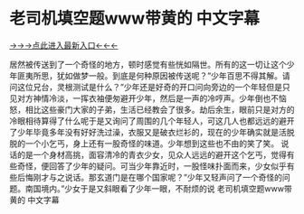 # 老司机填空题www带黄的 中文字幕


<a href="http://8h7e.com/">→→→点此进入最新入口←←←</a>


居然被传送到了一个奇怪的地方，顿时感觉有些恍如隔世。所有的这一切让这个少年匪夷所思，犹如做梦一般。到底是何种原因被传送呢？”少年百思不得其解。请问这位兄台，灵根测试是什么？”少年还是好奇的开口问向旁边的一个年轻但是只见对方神情冷淡，一挥衣袖便匆避开少年，然后是一声的冷哼声。少年倒也不恼怒，相比这些豪门大家的子弟，生活已经教会了很多。劫后余生，眼前只是对方的冷眼相待算得了什么呢于是又询问了周围的几个年轻人，可这几人也都远远的避开了少年毕竟多年没有好好洗过澡，衣服又是破衣烂衫的，现在的少年确实就是活脱脱的一个小乞丐，身上还有一股奇怪的味道。少年想到这些也不由的笑了笑。 说话的是一个身材高挑，面容清冷的青衣少女，见众人远远的避开这个乞丐，觉得有些奇怪，便回答了少年的疑问。可当少年靠近时，一股怪味扑面而来，少女似乎有些后悔刚才与之说话。那玄道门是在哪个国家呢？”少年又轻声问了一个奇怪的问题。南国境内。”少女于是又斜眼看了少年一眼，不耐烦的说
老司机填空题www带黄的 中文字幕
